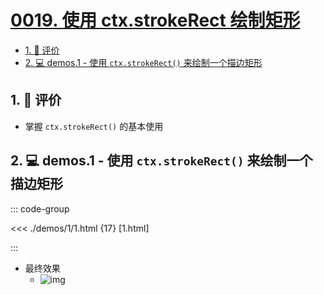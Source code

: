 # [0019. 使用 ctx.strokeRect 绘制矩形](https://github.com/Tdahuyou/TNotes.canvas/tree/main/notes/0019.%20%E4%BD%BF%E7%94%A8%20ctx.strokeRect%20%E7%BB%98%E5%88%B6%E7%9F%A9%E5%BD%A2)

<!-- region:toc -->

- [1. 🫧 评价](#1--评价)
- [2. 💻 demos.1 - 使用 `ctx.strokeRect()` 来绘制一个描边矩形](#2--demos1---使用-ctxstrokerect-来绘制一个描边矩形)

<!-- endregion:toc -->

## 1. 🫧 评价

- 掌握 `ctx.strokeRect()` 的基本使用

## 2. 💻 demos.1 - 使用 `ctx.strokeRect()` 来绘制一个描边矩形

::: code-group

<<< ./demos/1/1.html {17} [1.html]

:::

- 最终效果
  - ![img](https://cdn.jsdelivr.net/gh/Tdahuyou/imgs@main/2024-10-04-00-46-49.png)
